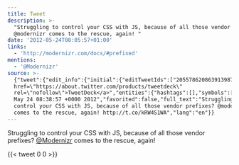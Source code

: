 ```yaml
---
title: Tweet
description: >-
  "Struggling to control your CSS with JS, because of all those vendor prefixes?
  @modernizr comes to the rescue, again! "
date: '2012-05-24T08:05:57+01:00'
links:
  - 'http://modernizr.com/docs/#prefixed'
mentions:
  - '@Modernizr'
source: >-
  {"tweet":{"edit_info":{"initial":{"editTweetIds":["205578620863913987"],"editableUntil":"2012-05-24T09:38:57.337Z","editsRemaining":"5","isEditEligible":true}},"retweeted":false,"source":"<a
  href=\"https://about.twitter.com/products/tweetdeck\"
  rel=\"nofollow\">TweetDeck</a>","entities":{"hashtags":[],"symbols":[],"user_mentions":[{"name":"Modernizr","screen_name":"Modernizr","indices":["78","88"],"id_str":"26842343","id":"26842343"}],"urls":[{"url":"http://t.co/kRW4S1WA","expanded_url":"http://modernizr.com/docs/#prefixed","display_url":"modernizr.com/docs/#prefixed","indices":["117","137"]}]},"display_text_range":["0","137"],"favorite_count":"0","id_str":"205578620863913987","truncated":false,"retweet_count":"0","id":"205578620863913987","possibly_sensitive":false,"created_at":"Thu
  May 24 08:38:57 +0000 2012","favorited":false,"full_text":"Struggling to
  control your CSS with JS, because of all those vendor prefixes? @modernizr
  comes to the rescue, again! http://t.co/kRW4S1WA","lang":"en"}}
---
```

Struggling to control your CSS with JS, because of all those vendor prefixes? [@Modernizr](https://twitter.com/@Modernizr) comes to the rescue, again! 
    
{{< tweet 0 0 >}}
    
